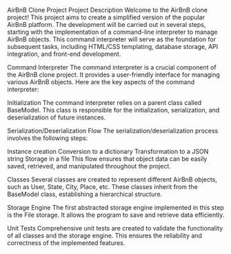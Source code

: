 AirBnB Clone Project
Project Description
Welcome to the AirBnB clone project! This project aims to create a simplified version of the popular AirBnB platform. The development will be carried out in several steps, starting with the implementation of a command-line interpreter to manage AirBnB objects. This command interpreter will serve as the foundation for subsequent tasks, including HTML/CSS templating, database storage, API integration, and front-end development.

Command Interpreter
The command interpreter is a crucial component of the AirBnB clone project. It provides a user-friendly interface for managing various AirBnB objects. Here are the key aspects of the command interpreter:

Initialization
The command interpreter relies on a parent class called BaseModel. This class is responsible for the initialization, serialization, and deserialization of future instances.

Serialization/Deserialization Flow
The serialization/deserialization process involves the following steps:

Instance creation
Conversion to a dictionary
Transformation to a JSON string
Storage in a file
This flow ensures that object data can be easily saved, retrieved, and manipulated throughout the project.

Classes
Several classes are created to represent different AirBnB objects, such as User, State, City, Place, etc. These classes inherit from the BaseModel class, establishing a hierarchical structure.

Storage Engine
The first abstracted storage engine implemented in this step is the File storage. It allows the program to save and retrieve data efficiently.

Unit Tests
Comprehensive unit tests are created to validate the functionality of all classes and the storage engine. This ensures the reliability and correctness of the implemented features.
